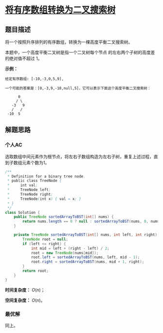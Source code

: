 # [将有序数组转换为二叉搜索树](https://leetcode-cn.com/problems/convert-sorted-array-to-binary-search-tree/)

## 题目描述

将一个按照升序排列的有序数组，转换为一棵高度平衡二叉搜索树。

本题中，一个高度平衡二叉树是指一个二叉树每个节点 的左右两个子树的高度差的绝对值不超过 1。

**示例：**

```
给定有序数组: [-10,-3,0,5,9],

一个可能的答案是：[0,-3,9,-10,null,5]，它可以表示下面这个高度平衡二叉搜索树：

      0
     / \
   -3   9
   /   /
 -10  5
```

## 解题思路

### 个人AC

选取数组中间元素作为根节点，将左右子数组构造为左右子树，重复上述过程，直到子数组元素个数为1。

```java
/**
 * Definition for a binary tree node.
 * public class TreeNode {
 *     int val;
 *     TreeNode left;
 *     TreeNode right;
 *     TreeNode(int x) { val = x; }
 * }
 */
class Solution {
    public TreeNode sortedArrayToBST(int[] nums) {
        return nums.length == 0 ? null : sortedArrayToBST(nums, 0, nums.length - 1);
    }

    private TreeNode sortedArrayToBST(int[] nums, int left, int right) {
        TreeNode root = null;
        if (left <= right) {
            int mid = left + (right - left) / 2;
            root = new TreeNode(nums[mid]);
            root.left = sortedArrayToBST(nums, left, mid - 1);
            root.right = sortedArrayToBST(nums, mid + 1, right);
        }
        return root;
    }
}
```

**时间复杂度：** $O(n)$；

**空间复杂度：** $O(n)$。

### 最优解

同上。